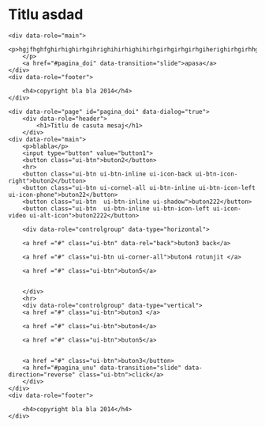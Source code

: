 

<!DOCTYPE html>
<html>
<head>

<meta name="viewport" content="width=device-width, initial-scale=1">

<script src="http://ajax.googleapis.com/ajax/libs/jquery/1.11.1/jquery.min.js"></script>

<link rel="stylesheet" href="http://ajax.googleapis.com/ajax/libs/jquerymobile/1.4.3/jquery.mobile.min.css" />

<script src="http://ajax.googleapis.com/ajax/libs/jquerymobile/1.4.3/jquery.mobile.min.js"></script>


</head>

<body>
	<div data-role="page" id="pagina_unu">
		<div data-role="header">
			<h1>Titlu asdad</h1>
		</div>
	
	<div data-role="main">
		<p>hgjfhghfghirhighirhgihrighihirhighihirhgirhgirhgirhgiherighirhgirhhghrh
		</p>
		<a href="#pagina_doi" data-transition="slide">apasa</a>
	</div>
	<div data-role="footer">
		
		<h4>copyright bla bla 2014</h4>
	</div>
</div>

	<div data-role="page" id="pagina_doi" data-dialog="true">
		<div data-role="header">
			<h1>Titlu de casuta mesaj</h1>
		</div>	
	<div data-role="main">
		<p>blabla</p>
		<input type="button" value="button1">
		<button class="ui-btn">buton2</button>
		<hr>
		<button class="ui-btn ui-btn-inline ui-icon-back ui-btn-icon-right">buton2</button>
		<button class="ui-btn ui-cornel-all ui-btn-inline ui-btn-icon-left ui-icon-phone">buton22</button>
		<button class="ui-btn  ui-btn-inline ui-shadow">buton222</button>
		<button class="ui-btn  ui-btn-inline ui-btn-icon-left ui-icon-video ui-alt-icon">buton2222</button>
		
		<div data-role="controlgroup" data-type="horizontal">
				
		<a href ="#" class="ui-btn" data-rel="back">buton3 back</a>
			
		<a href ="#" class="ui-btn ui-corner-all">buton4 rotunjit </a>
			
		<a href ="#" class="ui-btn">buton5</a>
			
	
		</div>
		<hr>
		<div data-role="controlgroup" data-type="vertical">
		<a href ="#" class="ui-btn">buton3 </a>
			
		<a href ="#" class="ui-btn">buton4</a>
			
		<a href ="#" class="ui-btn">buton5</a>
			
		
		<a href ="#" class="ui-btn">buton3</button>
		<a href="#pagina_unu" data-transition="slide" data-direction="reverse" class="ui-btn">click</a>
		</div>
	</div>
	<div data-role="footer">
		
		<h4>copyright bla bla 2014</h4>
	</div>
</div>


</body>
</html>
